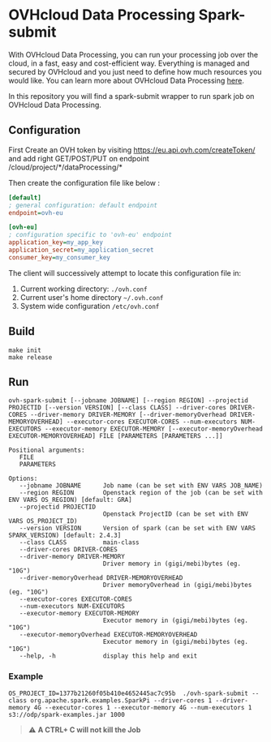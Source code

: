 # OVHcloud Data Processing Spark-submit
With OVHcloud Data Processing, you can run your processing job over the cloud, in a fast, easy and cost-efficient way. 
Everything is managed and secured by OVHcloud and you just need to define how much resources you would like. 
You can learn more about OVHcloud Data Processing [here](https://docs.ovh.com/gb/en/data-processing/overview/).

In this repository you will find a spark-submit wrapper to run spark job on OVHcloud Data Processing. 

## Configuration

First Create an OVH token by visiting  https://eu.api.ovh.com/createToken/
and add right GET/POST/PUT on endpoint /cloud/project/\*/dataProcessing/\*

Then create the configuration file like below :

```ini
[default]
; general configuration: default endpoint
endpoint=ovh-eu

[ovh-eu]
; configuration specific to 'ovh-eu' endpoint
application_key=my_app_key
application_secret=my_application_secret
consumer_key=my_consumer_key
```

The client will successively attempt to locate this configuration file in:

1. Current working directory: ``./ovh.conf``
2. Current user's home directory ``~/.ovh.conf``
3. System wide configuration ``/etc/ovh.conf``




## Build
```
make init
make release
```

## Run
```
ovh-spark-submit [--jobname JOBNAME] [--region REGION] --projectid PROJECTID [--version VERSION] [--class CLASS] --driver-cores DRIVER-CORES --driver-memory DRIVER-MEMORY [--driver-memoryOverhead DRIVER-MEMORYOVERHEAD] --executor-cores EXECUTOR-CORES --num-executors NUM-EXECUTORS --executor-memory EXECUTOR-MEMORY [--executor-memoryOverhead EXECUTOR-MEMORYOVERHEAD] FILE [PARAMETERS [PARAMETERS ...]]
                 
Positional arguments:
   FILE
   PARAMETERS
 
Options:
   --jobname JOBNAME      Job name (can be set with ENV VARS JOB_NAME)
   --region REGION        Openstack region of the job (can be set with ENV VARS OS_REGION) [default: GRA]
   --projectid PROJECTID
                          Openstack ProjectID (can be set with ENV VARS OS_PROJECT_ID)
   --version VERSION      Version of spark (can be set with ENV VARS SPARK_VERSION) [default: 2.4.3]
   --class CLASS          main-class
   --driver-cores DRIVER-CORES
   --driver-memory DRIVER-MEMORY
                          Driver memory in (gigi/mebi)bytes (eg. "10G")
   --driver-memoryOverhead DRIVER-MEMORYOVERHEAD
                          Driver memoryOverhead in (gigi/mebi)bytes (eg. "10G")
   --executor-cores EXECUTOR-CORES
   --num-executors NUM-EXECUTORS
   --executor-memory EXECUTOR-MEMORY
                          Executor memory in (gigi/mebi)bytes (eg. "10G")
   --executor-memoryOverhead EXECUTOR-MEMORYOVERHEAD
                          Executor memory in (gigi/mebi)bytes (eg. "10G")
   --help, -h             display this help and exit
```

### Example
```
OS_PROJECT_ID=1377b21260f05b410e4652445ac7c95b  ./ovh-spark-submit --class org.apache.spark.examples.SparkPi --driver-cores 1 --driver-memory 4G --executor-cores 1 --executor-memory 4G --num-executors 1 s3://odp/spark-examples.jar 1000
```

> :warning: **A CTRL+ C will not kill the Job**